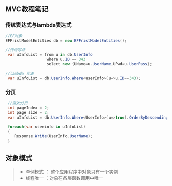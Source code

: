 ## MVC教程笔记

### 传统表达式与lambda表达式
``` C#
//EF对象
EFFristModelEntities db = new EFFristModelEntities();

//传统写法
 var uInfoList = from u in db.UserInfo
                  where u.ID == 343
                  select new {UName=u.UserName,UPwd=u.UserPass};

//lambda 写法
 var uInfoList = db.UserInfo.Where<userInfo>(u=>u.ID==343);
```

### 分页

``` C#
 //高效分页
 int pageIndex = 2;
 int page size = 2;
 var uInfoList = db.UserInfo.Where<UserInfo>(u=>true).OrderByDescending(u=>u.ID).Skip<UserInfo>((pageIndex-1)*pagesize).Take<UserInfo>(pagesize);//Skip:表示跳过多少条记录，Take表示取多少条记录
 
 foreach(var userinfo in uInfoList)
 {
    Response.Write(UserInfo.UserName);
 }
```

## 对象模式
> * 单例模式 ： 整个应用程序中对象只有一个实例
> * 线程唯一 ：对象在各层函数调用中唯一

